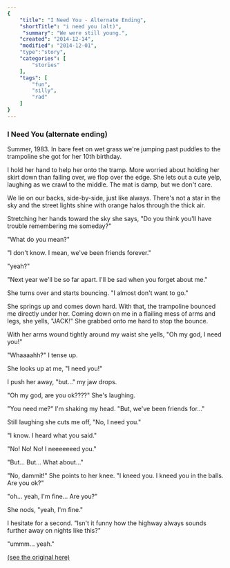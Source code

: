 ```yaml
---
{
    "title": "I Need You - Alternate Ending",
    "shortTitle": "i need you (alt)",
     "summary": "We were still young.",
    "created": "2014-12-14",
    "modified": "2014-12-01",
    "type":"story",
    "categories": [
        "stories"
    ],
    "tags": [
        "fun",
        "silly",
        "rad"
    ]
}
---
```

### I Need You (alternate ending)

Summer, 1983. In bare feet on wet grass we're jumping past puddles to
the trampoline she got for her 10th birthday.

I hold her hand to help her onto the tramp. More worried about holding
her skirt down than falling over, we flop over the edge. She lets out a
cute yelp, laughing as we crawl to the middle. The mat is damp, but we
don't care.

We lie on our backs, side-by-side, just like always. There's not a star
in the sky and the street lights shine with orange halos through the
thick air.

Stretching her hands toward the sky she says, "Do you think you'll have
trouble remembering me someday?"

"What do you mean?"

"I don't know. I mean, we've been friends forever."

"yeah?"

"Next year we'll be so far apart. I'll be sad when you forget about me."

She turns over and starts bouncing. "I almost don't want to go."

She springs up and comes down hard. With that, the trampoline bounced me
directly under her. Coming down on me in a flailing mess of arms and
legs, she yells, "JACK!" She grabbed onto me hard to stop the bounce.

With her arms wound tightly around my waist she yells, "Oh my god, I
need you!"

"Whaaaahh?" I tense up.

She looks up at me, "I need you!"

I push her away, "but..." my jaw drops.

"Oh my god, are you ok????" She's laughing.

"You need me?" I'm shaking my head. "But, we've been friends for..."

Still laughing she cuts me off, "No, I need you."

"I know. I heard what you said."

"No! No! No! I neeeeeeed you."

"But... But... What about..."

"No, dammit!" She points to her knee. "I kneed you. I kneed you in the
balls. Are you ok?"

"oh... yeah, I'm fine... Are you?"

She nods, "yeah, I'm fine."

I hesitate for a second. "Isn't it funny how the highway always sounds
further away on nights like this?"

"ummm... yeah."

[(see the original here)](i-need-you.html)
